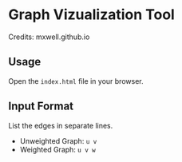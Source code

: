 # Graph Vizualization Tool

Credits: mxwell.github.io

## Usage

Open the `index.html` file in your browser. 

## Input Format

List the edges in separate lines. 

- Unweighted Graph: `u v`
- Weighted Graph: `u v w`